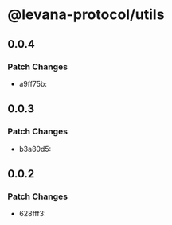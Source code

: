 # @levana-protocol/utils

## 0.0.4

### Patch Changes

- a9ff75b:

## 0.0.3

### Patch Changes

- b3a80d5:

## 0.0.2

### Patch Changes

- 628fff3:
